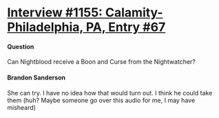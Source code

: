 # [Interview #1155: Calamity-Philadelphia, PA, Entry #67](https://www.theoryland.com/intvmain.php?i=1155#67)

#### Question

Can Nightblood receive a Boon and Curse from the Nightwatcher?

#### Brandon Sanderson

She can try. I have no idea how that would turn out. I think he could take them (huh? Maybe someone go over this audio for me, I may have misheard)

